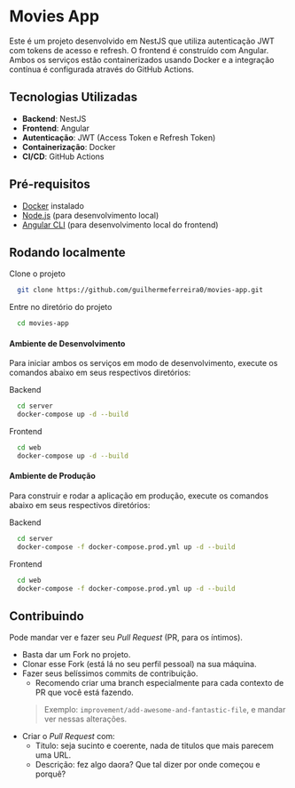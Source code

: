# Movies App

Este é um projeto desenvolvido em NestJS que utiliza autenticação JWT com tokens de acesso e refresh. O frontend é construído com Angular. Ambos os serviços estão containerizados usando Docker e a integração contínua é configurada através do GitHub Actions.


## Tecnologias Utilizadas

- **Backend**: NestJS
- **Frontend**: Angular
- **Autenticação**: JWT (Access Token e Refresh Token)
- **Containerização**: Docker
- **CI/CD**: GitHub Actions


## Pré-requisitos

- [Docker](https://www.docker.com/get-started) instalado
- [Node.js](https://nodejs.org/) (para desenvolvimento local)
- [Angular CLI](https://angular.io/cli) (para desenvolvimento local do frontend)
## Rodando localmente

Clone o projeto

```bash
  git clone https://github.com/guilhermeferreira0/movies-app.git
```

Entre no diretório do projeto

```bash
  cd movies-app
```

#### Ambiente de Desenvolvimento
Para iniciar ambos os serviços em modo de desenvolvimento, execute os comandos abaixo em seus respectivos diretórios:

Backend

```bash
  cd server
  docker-compose up -d --build 
```

Frontend

```bash
  cd web
  docker-compose up -d --build 
```

#### Ambiente de Produção
Para construir e rodar a aplicação em produção, execute os comandos abaixo em seus respectivos diretórios:

Backend

```bash
  cd server
  docker-compose -f docker-compose.prod.yml up -d --build
```

Frontend

```bash
  cd web
  docker-compose -f docker-compose.prod.yml up -d --build
```
## Contribuindo

Pode mandar ver e fazer seu _Pull Request_ (PR, para os íntimos).
- Basta dar um Fork no projeto.
- Clonar esse Fork (está lá no seu perfil pessoal) na sua máquina.
- Fazer seus belíssimos commits de contribuição. 
  - Recomendo criar uma branch especialmente para cada contexto de PR que você está fazendo.
  > Exemplo: `improvement/add-awesome-and-fantastic-file`, e mandar ver nessas alterações.
- Criar o _Pull Request_ com:
  - Titulo: seja sucinto e coerente, nada de titulos que mais parecem uma URL.
  - Descrição: fez algo daora? Que tal dizer por onde começou e porquê?  

